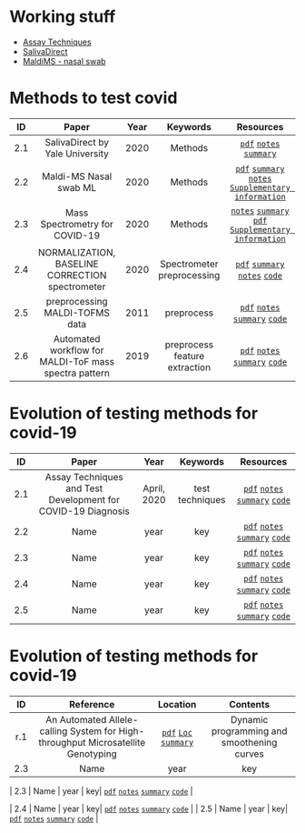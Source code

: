 # Working stuff
+  [Assay Techniques](#2.1)
+  [SalivaDirect](#1)
+  [MaldiMS - nasal swab](#2)


# Methods to test covid
| ID | Paper | Year | Keywords | Resources |
|:-: | :---: | :--: | :------: | :-------: |
| <a name="2.1"></a>2.1 | SalivaDirect by Yale University | 2020 | Methods | [`pdf`](https://medrxiv.org/content/10.1101/2020.08.03.20167791v1.full.pdf) [`notes`]() [`summary`](summaries/2.1.md) |
|<a name="2.2"></a>2.2 | Maldi-MS Nasal swab ML | 2020 | Methods| [`pdf`](https://www.icloud.com/iclouddrive/0pSWc1No0V2k2t2MoKlE08KyQ#2) [`summary`](summaries/2.2.md) [`notes`](https://www.icloud.com/iclouddrive/0lOnpLGkZn5TVB2H8jN_T_LXQ#2e) [`Supplementary information`](https://www.nature.com/articles/s41587-020-0644-7#Sec14) |
|<a name="2.3"></a>2.3 | Mass Spectrometry for COVID-19 | 2020 | Methods| [`notes`](https://www.icloud.com/iclouddrive/03C15on8FCLkGH5Tw-u3SjtMQ#2.3) [`summary`](summaries/2.3.md) [`pdf`](https://www.icloud.com/iclouddrive/0OSWHvmF_NqB8Lz8mnEakmllw#2.3e) [`Supplementary information`]() |
| <a name="2.4"></a>2.4 | NORMALIZATION, BASELINE CORRECTION spectrometer| 2020 | Spectrometer preprocessing| [`pdf`](https://www.icloud.com/iclouddrive/0063KBOHEZ33zEBCoc7_RUaQA#2.4) [`summary`](summaries/2.4.md) [`notes`](https://www.icloud.com/iclouddrive/0a-oNzCy2c0sUhhxquGAPVWHQ#2.4e) [`code`]() | 
| <a name="2.5"></a>2.5 |preprocessing MALDI-TOFMS data   | 2011 | preprocess | [`pdf`](https://www.icloud.com/iclouddrive/0xqURnChHUqCws-ExATcsG-Zg#2.5) [`notes`](https://www.icloud.com/iclouddrive/0DpDlrLpUKMECgcnT0v-qWrRA#2.5e) [`summary`](summaries/2.5.md) [`code`]() |
| <a name="2.6"></a>2.6 | Automated workflow for MALDI-ToF mass spectra pattern | 2019 | preprocess feature extraction| [`pdf`](https://www.icloud.com/iclouddrive/0GzVu8M-iVIjll29n8nPe4CPA#2.6) [`notes`](https://www.icloud.com/iclouddrive/0StQQ5qPC5W6S3UrTvQEF4y5w#2.6e) [`summary`](summaries/2.6.md) [`code`]() | 




# Evolution of testing methods for covid-19

| ID | Paper | Year | Keywords | Resources |
|:-: | :---: | :--: | :------: | :-------: |
| <a name="1.1"></a>2.1 | Assay Techniques and Test Development for COVID-19 Diagnosis | April, 2020 | test techniques| [`pdf`](https://www.icloud.com/iclouddrive/0IVOhj69G7Rm4wPOSnBHA7Uig#2.1) [`notes`](https://www.icloud.com/iclouddrive/0X0RJkRkrRvhLrJcAKhQ6J0FA#2.1e) [`summary`](https://github.com/ReDevVerse/world_problems/summaries/2.1.md) [`code`]() | 
| <a name="1.2"></a>2.2 | Name | year | key| [`pdf`]() [`notes`]() [`summary`]() [`code`]() | 
| <a name="1.3"></a>2.3 | Name | year | key| [`pdf`]() [`notes`]() [`summary`]() [`code`]() | 
| <a name="1.4"></a>2.4 | Name | year | key| [`pdf`]() [`notes`]() [`summary`]() [`code`]() | 
| <a name="1.5"></a>2.5 | Name | year | key| [`pdf`]() [`notes`]() [`summary`]() [`code`]() | 
 


# Evolution of testing methods for covid-19

| ID | Reference | Location | Contents|
|:-: | :---: | :-------: | :------:|
| <a name="r.1"></a>r.1 | An Automated Allele-calling System for High-throughput Microsatellite Genotyping | [`pdf`](https://www.icloud.com/iclouddrive/0Y93wvriraRvKCmfQ_C_08nFA#r1) [`Loc`](#2.4) [`summary`](summaries/2.4.md)| Dynamic programming and smoothening curves|
| <a name="1.3"></a>2.3 | Name | year | key| [`pdf`]() [`notes`]() [`summary`]() [`code`]()| 


| <a name="1.3"></a>2.3 | Name | year | key| [`pdf`]() [`notes`]() [`summary`]() [`code`]() | 

| <a name="1.4"></a>2.4 | Name | year | key| [`pdf`]() [`notes`]() [`summary`]() [`code`]() | 
| <a name="1.5"></a>2.5 | Name | year | key| [`pdf`]() [`notes`]() [`summary`]() [`code`]() | 


 

<!-- | <a name="1"></a>1 | Name | year | key| [`pdf`]() [`notes`]() [`summary`]() [`code`]() | --> 
<!-- link - https://github.com/ReDevVerse/world_problems -->